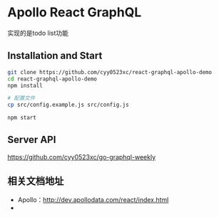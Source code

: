 # Apollo React GraphQL
实现的是todo list功能

## Installation and Start

```sh
git clone https://github.com/cyy0523xc/react-graphql-apollo-demo
cd react-graphql-apollo-demo
npm install

# 配置文件
cp src/config.example.js src/config.js

npm start
```

## Server API

https://github.com/cyy0523xc/go-graphql-weekly

## 相关文档地址

- Apollo：http://dev.apollodata.com/react/index.html 
-



